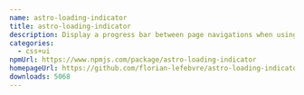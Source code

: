 ```yaml
---
name: astro-loading-indicator
title: astro-loading-indicator
description: Display a progress bar between page navigations when using View Transitions
categories:
  - css+ui
npmUrl: https://www.npmjs.com/package/astro-loading-indicator
homepageUrl: https://github.com/florian-lefebvre/astro-loading-indicator
downloads: 5068
---
```

